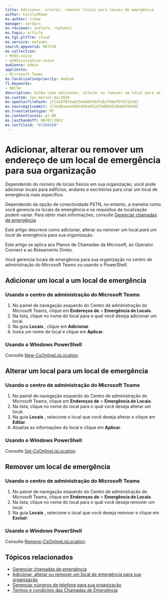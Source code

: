 ```yaml
---
title: Adicionar, alterar, remover locais para locais de emergência
author: CarolynRowe
ms.author: crowe
manager: serdars
ms.reviewer: jastark, roykuntz
ms.topic: article
ms.tgt.pltfrm: cloud
ms.service: msteams
search.appverid: MET150
ms.collection:
- M365-voice
- m365initiative-voice
audience: Admin
appliesto:
- Microsoft Teams
ms.localizationpriority: medium
f1.keywords:
- NOCSH
description: Saiba como adicionar, alterar ou remover um local para um local de emergência para sua organização.
ms.custom: seo-marvel-mar2020
ms.openlocfilehash: 1f142d7053a8254446d76dfab276baf9f6f12363
ms.sourcegitcommit: 173bdbaea41893d39a951d79d050526b897044d5
ms.translationtype: MT
ms.contentlocale: pt-BR
ms.lasthandoff: 08/07/2022
ms.locfileid: "67269268"
---
```

# <a name="add-change-or-remove-a-place-for-an-emergency-location-in-your-organization"></a>Adicionar, alterar ou remover um endereço de um local de emergência para sua organização

Dependendo do número de locais físicos em sua organização, você pode adicionar locais  para edifícios, andares e escritórios para criar um local de emergência mais específico.

Dependendo da opção de conectividade PSTN, no entanto, a maneira como você gerencia os locais de emergência e os requisitos de localização podem variar. Para obter mais informações, consulte [Gerenciar chamadas de emergência](what-are-emergency-locations-addresses-and-call-routing.md).

Este artigo descreve como adicionar, alterar ou remover um local *para um local* de emergência para sua organização.

Este artigo se aplica aos Planos de Chamadas da Microsoft, ao Operator Connect e ao Roteamento Direto.

Você gerencia locais de emergência para sua organização no centro de administração do Microsoft Teams ou usando o PowerShell.
  
## <a name="add-a-place-to-an-emergency-location"></a>Adicionar um local a um local de emergência

### <a name="using-the-microsoft-teams-admin-center"></a>Usando o centro de administração do Microsoft Teams

1. No painel de navegação esquerdo do Centro de administração do Microsoft Teams, clique em **Endereços de** > **Emergência de Locais**.
2. Na lista, clique no nome do local para o qual você deseja adicionar um local.
3. Na guia **Locais** , clique em **Adicionar**.
4. Insira um nome de local e clique em **Aplicar**.

### <a name="using-powershell"></a>Usando o Windows PowerShell

Consulte [New-CsOnlineLisLocation](/powershell/module/skype/new-csonlinelislocation).
    
## <a name="change-a-place-for-an-emergency-location"></a>Alterar um local para um local de emergência

### <a name="using-the-microsoft-teams-admin-center"></a>Usando o centro de administração do Microsoft Teams

1. No painel de navegação esquerdo do Centro de administração do Microsoft Teams, clique em **Endereços de** > **Emergência de Locais**.
2. Na lista, clique no nome do local para o qual você deseja alterar um local.
3. Na guia **Locais** , selecione o local que você deseja alterar e clique em **Editar**.
4. Atualize as informações do local e clique em **Aplicar**.

### <a name="using-powershell"></a>Usando o Windows PowerShell

Consulte [Set-CsOnlineLisLocation](/powershell/module/skype/set-csonlinelislocation).
    
## <a name="remove-a-place-from-an-emergency-location"></a>Remover um local de emergência

### <a name="using-the-microsoft-teams-admin-center"></a>Usando o centro de administração do Microsoft Teams

1. No painel de navegação esquerdo do Centro de administração do Microsoft Teams, clique em **Endereços de** > **Emergência de Locais**.
2. Na lista, clique no nome do local para o qual você deseja remover um local.
3. Na guia **Locais** , selecione o local que você deseja remover e clique em **Excluir**.

### <a name="using-powershell"></a>Usando o Windows PowerShell

Consulte [Remove-CsOnlineLisLocation](/powershell/module/skype/remove-csonlinelislocation).
    
## <a name="related-topics"></a>Tópicos relacionados

- [Gerenciar chamadas de emergência](what-are-emergency-locations-addresses-and-call-routing.md)
- [Adicionar, alterar ou remover um local de emergência para sua organização](add-change-remove-emergency-location-organization.md)
- [Gerenciar números de telefone para sua organização](/microsoftteams/manage-phone-numbers-for-your-organization)
- [Termos e condições das Chamadas de Emergência](./emergency-calling-terms-and-conditions.md)